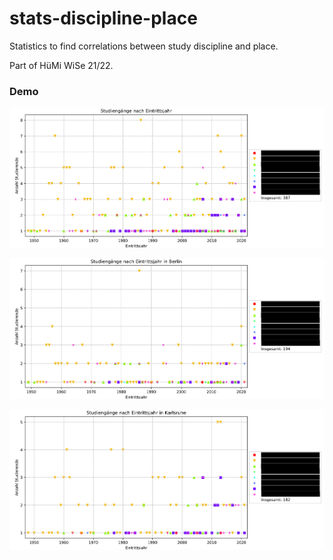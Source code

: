 # stats-discipline-place

Statistics to find correlations between study discipline and place.

Part of HüMi WiSe 21/22.

### Demo
![all](.assets/all.png) 

![berlin](.assets/berlin.png) 

![karlsruhe](.assets/karlsruhe.png) 